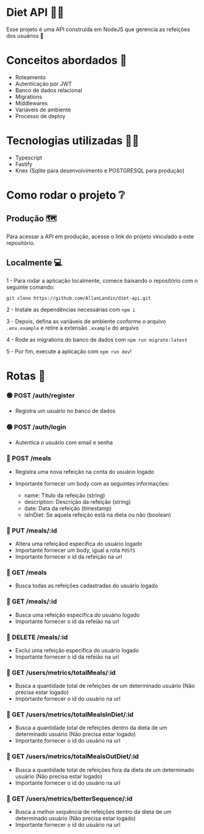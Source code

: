 # Diet API 🥩🥫

Esse projeto é uma API construída em NodeJS que gerencia as refeições dos usuários 🥩

# Conceitos abordados 📘
- Roteamento
- Autenticação por JWT
- Banco de dados relacional
- Migrations
- Middlewares
- Variáveis de ambiente
- Processo de deploy

# Tecnologias utilizadas 👨‍💻

- Typescript
- Fastify
- Knex (Sqlite para desenvolvimento e POSTGRESQL para produção)

# Como rodar o projeto ❔

## Produção 🗺️
Para acessar a API em produção, acesse o link do projeto vinculado a este repositório.

## Localmente 💻

1 - Para rodar a aplicação localmente, comece baixando o repositório com o seguinte comando:

`git clone https://github.com/AllanLandin/diet-api.git`

2 - Instale as dependências necessárias com `npm i`

3 - Depois, defina as variáveis de ambiente conforme o arquivo `.env.example` e retire a extensão `.example` do arquivo

4 - Rode as migrations do banco de dados com `npm run migrate:latest`

5 - Por fim, execute a aplicação com `npm run dev`!


# Rotas 🚋

### 🟢 POST /auth/register
- Registra um usuário no banco de dados

### 🟢 POST /auth/login
- Autentica o usuário com email e senha

### 🔴 POST /meals
- Registra uma nova refeição na conta do usuário logado
- Importante fornecer um body com as seguintes informações:
  
  - name: Título da refeição (string)
  - description: Descrição da refeição (string)
  - date: Data da refeição (timestamp)
  - isInDiet: Se aquela refeição está na dieta ou não (boolean)
 
### 🔴 PUT /meals/:id
- Altera uma refeiçãod específica do usuário logado
- Importante fornecer um body, igual a rota `POSTS`
- Importante fornecer o id da refeição na url

### 🔴 GET /meals
- Busca todas as refeições cadastradas do usuário logado

### 🔴 GET /meals/:id
- Busca uma refeição específica do usuário logado
- Importante fornecer o id da refeião na url

### 🔴 DELETE /meals/:id
- Exclui uma refeição específica do usuário logado
- Importante fornecer o id da refeião na url

### 🔵 GET /users/metrics/totalMeals/:id
- Busca a quantidade total de refeições de um determinado usuário (Não precisa estar logado)
- Importante fornecer o id do usuário na url

### 🔵 GET /users/metrics/totalMealsInDiet/:id
- Busca a quantidade total de refeições dentro da dieta de um determinado usuário (Não precisa estar logado)
- Importante fornecer o id do usuário na url

### 🔵 GET /users/metrics/totalMealsOutDiet/:id
- Busca a quantidade total de refeições fora da dieta de um determinado usuário (Não precisa estar logado)
- Importante fornecer o id do usuário na url

### 🔵 GET /users/metrics/betterSequence/:id
- Busca a melhor sequência de refeições dentro da dieta de um determinado usuário (Não precisa estar logado)
- Importante fornecer o id do usuário na url

